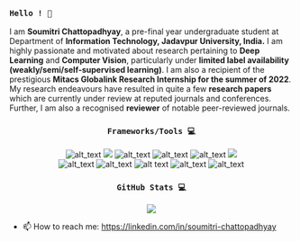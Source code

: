 <h3><code>Hello ! 👋<br/></code></h3> 

<p>I am <b>Soumitri Chattopadhyay</b>, a pre-final year undergraduate student at Department of <b>Information Technology, Jadavpur University, India.</b> I am highly passionate and motivated about research pertaining to <b>Deep Learning</b> and <b>Computer Vision</b>, particularly under <b>limited label availability (weakly/semi/self-supervised learning)</b>. I am also a recipient of the prestigious <b>Mitacs Globalink Research Internship for the summer of 2022</b>. My research endeavours have resulted in quite a few <b>research papers</b> which are currently under review at reputed journals and conferences. Further, I am also a recognised <b>reviewer</b> of notable peer-reviewed journals.</p>

<h3 align="center"><code> Frameworks/Tools 💻 </code> </h3>

<p align="center">
<img src="https://img.shields.io/badge/Java-%ef4589.svg?&amp;style=for-the-badge&amp;logo=java&amp;logoColor=black" alt="alt_text">
  <img src="https://img.shields.io/badge/c++%20-%2300599C.svg?&style=for-the-badge&logo=c%2B%2B&ogoColor=white">
  <img src="https://img.shields.io/badge/Android-%3DDC84.svg?&amp;style=for-the-badge&amp;logo=android&amp;logoColor=white" alt="alt_text">
  <img src="https://img.shields.io/badge/python%20-%2314354C.svg?&amp;style=for-the-badge&amp;logo=python&amp;logoColor=white" alt="alt_text">
  <img src="https://img.shields.io/badge/firebase%20-%23039BE5.svg?&amp;style=for-the-badge&amp;logo=firebase" alt="alt_text">
  <img src="https://img.shields.io/badge/git%20-%223FF9900.svg?&style=for-the-badge&logo=git&logoColor=white"/>
  <br>
  <img src="https://img.shields.io/badge/numpy-%ef4589.svg?&amp;style=for-the-badge&amp;logo=numpy&amp;logoColor=black" alt="alt_text">
  <img src="https://img.shields.io/badge/pytorch%20-%23013243.svg?&amp;style=for-the-badge&amp;logo=pytorch&amp;logoColor=white" alt="alt_text">
  <img src="https://img.shields.io/badge/latex%20-%23039FFF.svg?&amp;style=for-the-badge&amp;logo=latex" alt="alt text">
  <img src="https://img.shields.io/badge/sklearn%20-%23F05033.svg?&amp;style=for-the-badge&amp;logo=scikit-learn&amp;logoColor=white" alt="alt_text">
  <img src="https://img.shields.io/badge/Tensorflow%20-%23013243.svg?&amp;style=for-the-badge&amp;logo=tensorflow&amp;logoColor=yellow" alt="alt_text">
</p>

<!--
**soumitri2001/soumitri2001** is a ✨ _special_ ✨ repository because its `README.md` (this file) appears on your GitHub profile.

Here are some ideas to get you started:


- 🔭 I’m currently working on **Self-Supervised Learning** for **Computer Vision**
- 👯 I’m looking to collaborate on research ideas/projects on **Deep Learning** for **Vision/Speech** applications 

-->


<!-- - 🌱 I’m currently learning ... -->
<!-- - 🤔 I’m looking for help with ... -->
<!-- - 💬 Ask me about ... -->
<!-- - 😄 Pronouns: ... -->
<!-- - ⚡ Fun fact: ...23FF9900 -->
<!-- ;theme=dracula&amp -->


 <h3 align="center"><code> GitHub Stats 💻 </code> </h3>
   
<p align="center">  <a href="https://github.com/soumitri2001"><img src="https://github-readme-stats.vercel.app/api?username=soumitri2001&amp;count_private=true&amp;include_all_commits=true&amp;show_icons=true" alt=" "></a></p> 

  
- 📫 How to reach me: https://linkedin.com/in/soumitri-chattopadhyay
